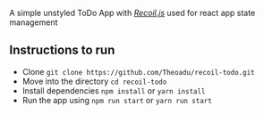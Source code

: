 A simple unstyled ToDo App with [_Recoil.js_](https://recoiljs.org/) used for react app state management

## Instructions to run 

* Clone ```git clone https://github.com/Theoadu/recoil-todo.git```
* Move into the directory ```cd recoil-todo```
* Install dependencies ```npm install``` or ```yarn install```
* Run the app using ```npm run start``` or ```yarn run start```